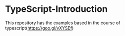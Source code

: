 # TypeScript-Introduction
This repository has the examples based in the course of typescript(https://goo.gl/vXYSEf)
